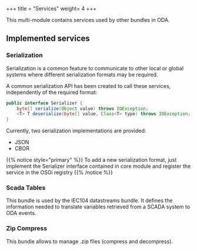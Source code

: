 +++
title = "Services"
weight= 4
+++

This multi-module contains services used by other bundles in ODA.

## Implemented services

### Serialization

Serialization is a common feature to communicate to other local or global systems where different serialization formats may be required.

A common serialization API has been created to call these services, independently of the required format:

```java
public interface Serializer {
    byte[] serialize(Object value) throws IOException;
    <T> T deserialize(byte[] value, Class<T> type) throws IOException;
}
```

Currently, two serialization implementations are provided:

* JSON
* CBOR

{{% notice style="primary" %}}
To add a new serialization format, just implement the Serializer interface contained in core module and register the service in the OSGi registry
{{% /notice %}}

### Scada Tables

This bundle is used by the IEC104 datastreams bundle. It defines the information needed to translate variables retrieved from a SCADA system to ODA events.

### Zip Compress

This bundle allows to manage .zip files (compress and decompress).
